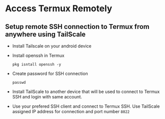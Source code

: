 # Access Termux Remotely
	
## Setup remote SSH connection to Termux from anywhere using TailScale
	
*	Install Tailscale on your android device

*	Install openssh in Termux
	```
	pkg isntall openssh -y
	```
*	Create password for SSH connection
	```
	passwd
	```
*	Install TailScale to another device that will be used to connect to Termux SSH and login with same account.

*	Use your prefered SSH client and connect to Termux SSH. Use TailScale assigned IP address for connection and port number `8022`
